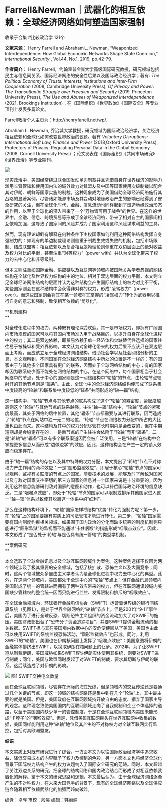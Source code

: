 # Farrell&Newman｜武器化的相互依赖：全球经济网络如何塑造国家强制


收录于合集 #比较政治学 121个

**文献来源：** Henry Farrell and Abraham L. Newman, “Weaponized Interdependence:
How Global Economic Networks Shape State Coercion,” _International Security_ ,
Vol.44, No.1, 2019, pp.42-79.

  

 **作者简介：** Henry
Farrell，约翰霍普金斯大学高级国际研究教授，研究领域包括民主与信息间关系、国际经济网络的安全性后果以及国际政治经济学；著有: _The
Political Economy of Trusts: Interests, Institutions and Inter-Firm
Cooperation_ (2008, Cambridge University Press), _Of Privacy and Power: The
Transatlantic Struggle over Freedom and Security_ (2019, Princeton University
Press), _The Use and Abuses of Weaponized Interdependence_ (2021, Brookings
Institution)；在《国际组织》《世界政治》《国际安全》等专业顶刊上发表多篇论文。

Farrell教授个人主页为：http://henryfarrell.net/wp/.

  

Abraham L. Newman, 乔治城大学教授，研究领域为国际政治经济学，关注经济相互依赖和全球化如何改变世界政治的议题。著有 _Voluntary
Disruptions: International Soft Law, Finance and Power_ (2018,Oxford
University Press), Protectors of Privacy: Regulating Personal Data in the
Global Economy (2008, Cornell University Press)
；论文发表在《国际组织》《共同市场研究》《世界政治》等专业期刊。

![](/images/43/2.png)

  

现实政治中，美国经常绕过联合国发动单边制裁并且凭借自身在世界经济的影响力滥用长臂管辖和使用国内法的域外效力对其盟友及中国等国家使用次级制裁以配合其对伊朗、朝鲜等国家实施的制裁。这种现象成为了美国借助全球经济网络施行其战略的显著案例。尽管诸如能源市场及其变动对地缘政治产生的影响已经得到了安全研究的关注，但在全球化时代，金融、信息流动也同样起到了塑造地缘政治形态的作用，以至于全球化的深入带来了一个“万物皆可用于战争”的世界。在这样的世界中，金融、信息、跨境贸易等形成了全球经济网络，带来了相对自主的国家间相互依赖加强，这导致了国家间的风险并成为了国家利用这种风险谋求利益的工具。

  

然而，现有理论却鲜有解释在何种条件下主权国家如何利用这种网络结构发挥自身强制力的：如现有的单边制裁理论则侧重于制裁生效或失败的机制，包括市场限制、结成联盟等；相互依赖以及复合相互依赖理论则侧重在双边层面上的绝对收益及权力对比的平衡，甚至注重“对等权力”（power
with）并认为全球化带来了权力的去中心化和非等级制。

  

但本文则注重如国际金融、供应链以及互联网等领域内被国际关系学者忽视的网络结构在全球化及世界权力结构的中的地位。相对于双边层面的权力平衡，本文则立足全球经济网络结构的层面并认为这种结构会产生国际结构上的权力对比不平衡，某些国家则会在这种结构中会获得非对称的权力，形成“凌驾权力”（power
over）。而这些国家则会将其在某一领域将其掌握的“凌驾权力”转化为武器用以推行自身的意志和强制，致使相互依赖的“武器化”。

  

 **机制建构  
**

对全球化进程中的权力，两种既有理论深受欢迎。其一是市场权力，即拥有广阔国内市场规模的国家可以将其国内市场准入用于战略目的，以提升自身在全球化进程中的权力；其二是双边依赖，即贸易依赖于单一经济体和欠缺替代性选择的国家往往易于被操纵和受外界影响。本文认为对全球化带来的权力后果不应该只在双边层面上考察，而应该立足于全球经济网络结构。借助社会学以及社会网络分析的工具，本文观察到，不同国家在全球经济网络结构中所处的位置是不一样的：有的国家由于与其他多个国家具有更广的联系，因而处于全球网络结构的中心；有的国家却因为联系较少而不能处在网络结构的中心。在这个网络中，每个国家相当于社会网络中的节点，处于中心的国家则是这一网络结构中“轮轴”的节点，由轮轴节点辐射开的其他节点则是“辐条”。由此，全球化中的全球经济网络结构便形成了联系集中度较高的“轮轴”和联系集中度较低的“辐条”共同形成的“轴—辐”结构。  

  

这一结构中，“轮轴”节点与其他节点的联系构成了这个“轮轴”的紧密度，紧密度越高则这个“轮轴”与其他节点的联系越强。往往“轴—辐”结构中，“轮轴”节点的紧密度最高，其处于网络的居中位置，其他“辐条”节点都需要与其进行联系，因而造成了“轮轴”节点在网站中独一无二的地位，“轮轴”节点在网络权力分配中所占的大比重也由此而来。这种结构及其中的权力分配尽管在长时期内是会改变的，但在中期短期却是会稳定存在的：一是新节点的产生往往会依附于“轮轴”而非“辐条”，二是“轮轴”较“辐条”可以有多个联系渠道因而会被广泛使用，三是“轮轴”在结构中会掌握更多信息从而形成“边做边学”的效应。因此，这种结构会在产生一定的锁入效应而稳定存在。

  

由于“轴—辐”结构的存在以及其中特殊的权力分配，本文提出了“轮轴”节点不对称权力产生作用的两种效应：一是“圆形监狱效应”，即居于核心“轮轴”节点的国家可以观察、监视有关联度的节点上的国家。随着技术的发展，能够及时了解敌对国家以及与敌对国家交往密切的第三方国家的信息对一个国家来说是十分重要的，因为利用这种信息能够研判敌对国家的意图和动作，也可以补偿国际政治环境的信息缺乏。二是“咽喉点效应”，即处于“轮轴”节点的国家可以限制或排斥其他国家进入这一“轴—辐”体系以致使其脱离这一体系中的“红利”。

  

那么在这种结构环境下，“轮轴”国家怎样将结构“优势”转化为强制力呢？第一步，在“轮轴”上的国家要拥有实质上的司法管辖才能进行转化。第二步，“轮轴”国家需要有国内制度约束相关领域，如果囿于国内政治的分化而缺少统筹的制度机制则只能进行“圆形监狱”的监视而不能通过“卡住咽喉”的措施形成“咽喉点效应”。因此，本文形成了“是否处于‘轮轴’与是否具有统一管辖”的类型学机制。

  

 **案例研究  
**

本文选取了全球金融讯息以及全球互联网领域作为案例。这种案例选择不仅因为两个领域涉及了极其重要的安全领域，包括了核扩散、恐怖主义以及大国竞争；同时，这两个领域被众多自由主义学者认为是全球化进程中权力去中心化的典型。此外，在这两个领域内，美国都处于全球中心的“轮轴”节点上；但在金融讯息领域内美国形成了统一的管辖进而拥有了两种效应带来的权力，但在互联网通讯领域内美国缺少管辖权的整合统一因而只能进行监控、发挥限制和排斥的“咽喉效应”。  

  

在全球金融领域内，环球银行金融电信协会（SWIFT）运营着世界级的银行间结算系统（见图1.），是处于世界金融网络的“轮轴”节点上。但是2001年“9·11”事件后，美国为了进行全球反恐、切断恐怖主义组织的资金流动加大了对SWIFT的施压。美国财政部出台了“恐怖分子资金追踪项目”，并要SWIFT提供金融流动的相关数据。SWIFT担心其在美国境内数据中心的安危便便顺从了美国，美国也由此可以使用SWIFT的系统监视恐怖活动，“圆形监狱效应”也形成。同时，利用SWIFT的“轮轴”，美国也在伊朗核问题上发挥了“咽喉点效应”：美国意图将伊朗的金融实体排挤出SWIFT，以换取伊朗在核问题上的让步。2012年，为了让SWIFT遵从制裁伊朗，美国威胁如果SWIFT容许伊朗实体使用其系统，则要对SWIFT进行制裁；同年，美国与欧盟同时发起了对SWIFT的制裁，要求其切断与伊朗的联系。这后续造成了对伊朗的影响。

![](/images/43/3.png) 图1 SWIFT交换电文数量

  

而在全球互联网领域，尽管存在洲际的海底光缆，但是领域内的交互传递还是要通过几个关键的节点，即这一领域的结构网络还是集中到在几个“轮轴”上，其中最主要的就是美国。但是，美国政府在互联网领域持开放自由的态度、摒弃了国家主导的观念。这种理念致使美国国内的互联网领域走向了自我规制和企业个体选择的道路，以至于美国国内缺少单一的管控制度，于是在全球互联网领域内美国未能形成“卡脖子”的“咽喉效应”。但是，凭借美国互联网巨头在世界互联网中收集的数据，美国同样能利用这种“轮轴”地位及其产生的不对称权力对全球互联网实行监控，包括对其欧洲盟友。

  

 **结语**

本文实质上对既有研究进行了综合，一方面本文为以往国际政治经济学中追求收益、降低交易成本的内容赋予了权力及控制的色彩，另一方面本文也将经济全球化背景下国际权力结构产生的权力议题纳入了国际安全研究的范畴。同时，本文超越了关注双边关系的研究，把全球的结构网络和国内政治结合而形成了对相互依赖武器化的解释。鉴于本文的研究思路和逻辑，本文最后认为，由于全球经济网络逐渐产生的不对称权力，在未来大国竞争的背景下，现有的全球经济网络以及全球供应链会随着相互依赖武器化的加强而趋向破碎。

编译：卓晔 审校：殷昊 编辑：韩丽嵘

  

